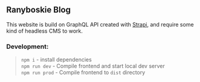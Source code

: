 ## Ranyboskie Blog

This website is build on GraphQL API created with [Strapi](https://strapi.io/), and require some kind of headless CMS to work.

### Development:
> `npm i` - install dependencies <br>
> `npm run dev` - Compile frontend and start local dev server<br>
> `npm run prod` - Compile frontend to `dist` directory
